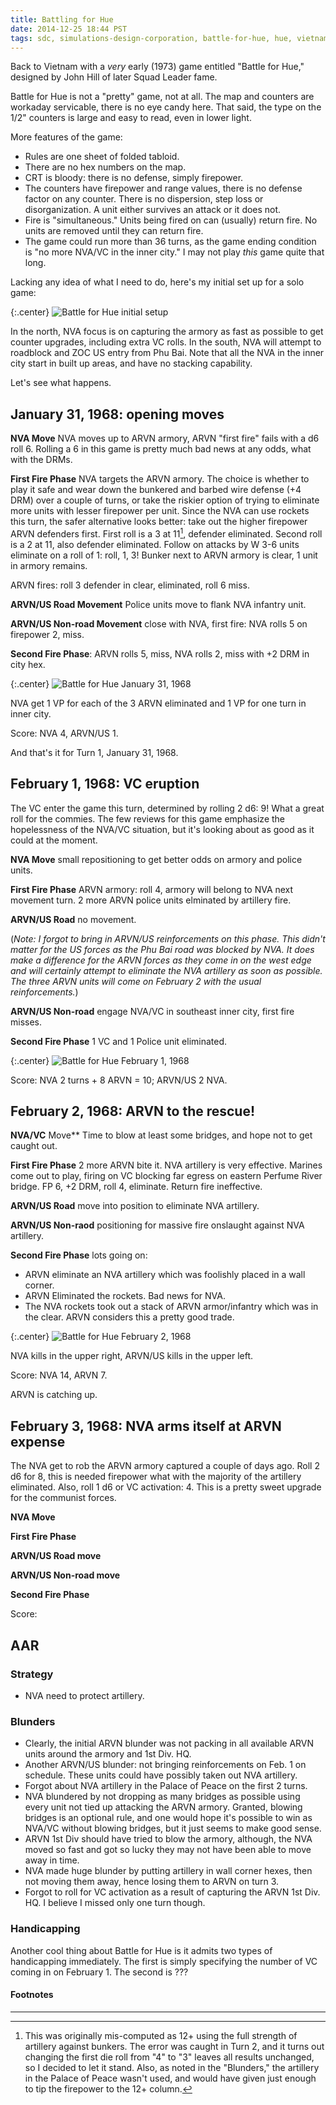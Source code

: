 ```yaml
---
title: Battling for Hue
date: 2014-12-25 18:44 PST
tags: sdc, simulations-design-corporation, battle-for-hue, hue, vietnam, tet
---
```


Back to Vietnam with a *very* early (1973) game entitled "Battle for
Hue," designed by John Hill of later Squad Leader fame.

Battle for Hue is not a "pretty" game, not at all. The map and counters
are workaday servicable, there is no eye candy here. That said, the type
on the 1/2" counters is large and easy to read, even in lower light.

More features of the game:

* Rules are one sheet of folded tabloid.
* There are no hex numbers on the map.
* CRT is bloody: there is no defense, simply firepower.
* The counters have firepower and range values, there is no defense
  factor on any counter. There is no dispersion, step loss or
  disorganization. A unit either survives an attack or it does not.
* Fire is "simultaneous." Units being fired on can (usually) return
  fire. No units are removed until they can return fire.
* The game could run more than 36 turns, as the game ending condition is
  "no more NVA/VC in the inner city." I may not play *this* game quite
  that long.

Lacking any idea of what I need to do, here's my initial set up for a
solo game:

{:.center}
![Battle for Hue initial setup](/images/battle-for-hue/hue_g1_setup.jpg)

In the north, NVA focus is on capturing the armory as fast as possible to
get counter upgrades, including extra VC rolls. In the south, NVA will
attempt to roadblock and ZOC US entry from Phu Bai. Note that all the
NVA in the inner city start in built up areas, and have no stacking
capability.

Let's see what happens.

## January 31, 1968: opening moves

**NVA Move** NVA moves up to ARVN armory, ARVN "first fire" fails with a d6 roll 6.
Rolling a 6 in this game is pretty much bad news at any odds, what with
the DRMs.

**First Fire Phase** NVA targets the ARVN armory. The choice is whether
to play it safe and wear down the bunkered and barbed wire defense (+4
DRM) over a couple of turns, or take the riskier option of trying to
eliminate more units with lesser firepower per unit. Since the NVA can
use rockets this turn, the safer alternative looks better: take out the
higher firepower ARVN defenders first. First roll is a 3 at
11[^artillery-halved], defender
eliminated. Second roll is a 2 at 11, also defender eliminated.  Follow
on attacks by W 3-6 units eliminate on a roll of 1: roll, 1, 3! Bunker
next to ARVN armory is clear, 1 unit in armory remains.


ARVN fires: roll 3 defender in clear, eliminated, roll 6 miss.

**ARVN/US Road Movement** Police units move to flank NVA infantry unit.

**ARVN/US Non-road Movement** close with NVA, first fire: NVA rolls 5
on firepower 2, miss.

**Second Fire Phase**: ARVN rolls 5, miss, NVA rolls 2, miss with +2
DRM in city hex.

{:.center}
![Battle for Hue January 31, 1968](/images/battle-for-hue/hue_g1_jan31.jpg)

NVA get 1 VP for each of the 3 ARVN eliminated and 1 VP for one turn in
inner city.

Score: NVA 4, ARVN/US 1.

And that's it for Turn 1, January 31, 1968.

## February 1, 1968: VC eruption

The VC enter the game this turn, determined by rolling 2 d6: 9!
What a great roll for the commies. The few reviews for this game
emphasize the hopelessness of the NVA/VC situation, but it's looking
about as good as it could at the moment.

**NVA Move** small repositioning to get better odds on armory and police
units.

**First Fire Phase** ARVN armory: roll 4, armory will belong to NVA next
movement turn. 2 more ARVN police units elminated by artillery fire.

**ARVN/US Road** no movement.

(*Note: I forgot to bring in ARVN/US reinforcements on this phase. This
didn't matter for the US forces as the Phu Bai road was blocked by NVA.
It does make a difference for the ARVN forces as they come in on the
west edge and will certainly attempt to eliminate the NVA artillery as
soon as possible. The three ARVN units will come on February 2 with the
usual reinforcements.*)


**ARVN/US Non-road** engage NVA/VC in southeast inner city, first fire
misses.

**Second Fire Phase** 1 VC and 1 Police unit eliminated.

{:.center}
![Battle for Hue February 1, 1968](/images/battle-for-hue/hue_g1_feb1.jpg)

Score: NVA 2 turns + 8 ARVN = 10; ARVN/US 2 NVA.

## February 2, 1968: ARVN to the rescue!

**NVA/VC** Move** Time to blow at least some bridges, and hope not to
get caught out.

**First Fire Phase** 2 more ARVN bite it. NVA artillery is very
effective. Marines come out to play, firing on VC blocking far egress on
eastern Perfume River bridge. FP 6, +2 DRM, roll 4, eliminate.  Return
fire ineffective.

**ARVN/US Road** move into position to eliminate NVA artillery.

**ARVN/US Non-raod** positioning for massive fire onslaught against
NVA artillery.

**Second Fire Phase** lots going on:

* ARVN eliminate an NVA artillery which was foolishly placed in a
  wall corner.
* ARVN Eliminated the rockets. Bad news for NVA.
* The NVA rockets took out a stack of ARVN armor/infantry which was in the clear.
  ARVN considers this a pretty good trade.

{:.center}
![Battle for Hue February 2, 1968](/images/battle-for-hue/hue_g1_feb2.jpg)

NVA kills in the upper right, ARVN/US kills in the upper left.

Score: NVA 14, ARVN 7.

ARVN is catching up.

## February 3, 1968: NVA arms itself at ARVN expense

The NVA get to rob the ARVN armory captured a couple of days ago. Roll 2
d6 for 8, this is needed firepower what with the majority of the
artillery eliminated. Also, roll 1 d6 or VC activation: 4. This is a
pretty sweet upgrade for the communist forces.

**NVA Move**

**First Fire Phase**

**ARVN/US Road move**

**ARVN/US Non-road move**

**Second Fire Phase**

Score:

## AAR

### Strategy

* NVA need to protect artillery.

### Blunders

* Clearly, the initial ARVN blunder was not packing in all available ARVN units
  around the armory and 1st Div. HQ.
* Another ARVN/US blunder: not bringing reinforcements on Feb. 1 on
  schedule. These units could have possibly taken out NVA artillery.
* Forgot about NVA artillery in the Palace of Peace on the first 2
  turns.
* NVA blundered by not dropping as many bridges as possible using every
  unit not tied up attacking the ARVN armory. Granted, blowing bridges is
  an optional rule, and one would hope it's possible to win as NVA/VC
  without blowing bridges, but it just seems to make good sense.
* ARVN 1st Div should have tried to blow the armory, although, the NVA
  moved so fast and got so lucky they may not have been able to move
  away in time.
* NVA made huge blunder by putting artillery in wall corner hexes, then
  not moving them away, hence losing them to ARVN on turn 3.
* Forgot to roll for VC activation as a result of capturing the ARVN 1st
  Div. HQ. I believe I missed only one turn though.

### Handicapping

Another cool thing about Battle for Hue is it admits two types of
handicapping immediately. The first is simply specifying the number of
VC coming in on February 1. The second is ???


#### Footnotes

[^artillery-halved]: This was originally mis-computed as 12+ using the full strength of artillery against bunkers. The error was caught in Turn 2, and it turns out changing the first die roll from "4" to "3" leaves all results unchanged, so I decided to let it stand. Also, as noted in the "Blunders," the artillery in the Palace of Peace wasn't used, and would have given just enough to tip the firepower to the 12+ column.

----
